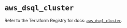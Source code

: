 # `aws_dsql_cluster`

Refer to the Terraform Registry for docs: [`aws_dsql_cluster`](https://registry.terraform.io/providers/hashicorp/aws/6.0.0/docs/resources/dsql_cluster).
